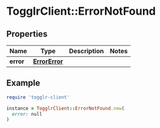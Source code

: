 # TogglrClient::ErrorNotFound

## Properties

| Name | Type | Description | Notes |
| ---- | ---- | ----------- | ----- |
| **error** | [**ErrorError**](ErrorError.md) |  |  |

## Example

```ruby
require 'togglr-client'

instance = TogglrClient::ErrorNotFound.new(
  error: null
)
```

